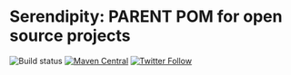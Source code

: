 Serendipity: PARENT POM for open source projects
===========

![Build status](https://travis-ci.com/serendipity-projects/sndp-public-base-parent.svg?branch=master)
[![Maven Central](https://maven-badges.herokuapp.com/maven-central/it.serendigity.maven.parent/sndp-public-base-parentbadge.svg?style=plastic)](https://maven-badges.herokuapp.com/maven-central/it.serendigity.maven.parent/sndp-public-base-parent)
[![Twitter Follow](https://img.shields.io/twitter/follow/SerendigityInfo.svg?style=social)](https://twitter.com/SerendigityInfo)